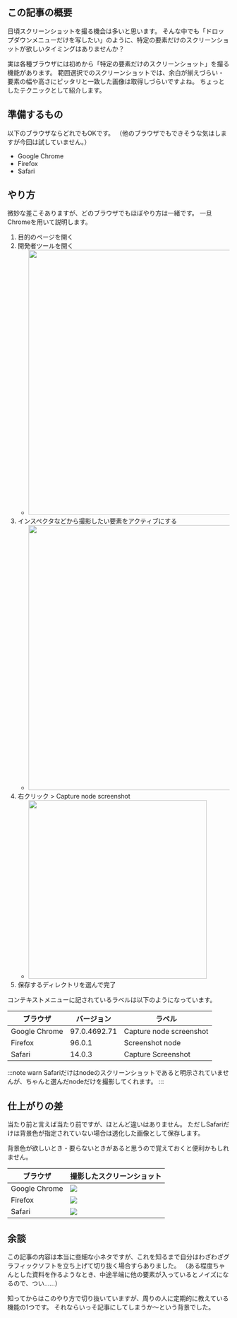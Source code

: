 <!--
title:   特定の要素だけのスクリーンショットが欲しいとき
tags:    Chrome,Safari,firefox,tips,スクリーンショット
id:      8f7d6772021c1f5429a1
private: false
-->
## この記事の概要

日頃スクリーンショットを撮る機会は多いと思います。
そんな中でも「ドロップダウンメニューだけを写したい」のように、特定の要素だけのスクリーンショットが欲しいタイミングはありませんか？

実は各種ブラウザには初めから「特定の要素だけのスクリーンショット」を撮る機能があります。
範囲選択でのスクリーンショットでは、余白が揃えづらい・要素の幅や高さにピッタリと一致した画像は取得しづらいですよね。
ちょっとしたテクニックとして紹介します。

## 準備するもの

以下のブラウザならどれでもOKです。
（他のブラウザでもできそうな気はしますが今回は試していません。）

- Google Chrome
- Firefox
- Safari

## やり方

微妙な差こそありますが、どのブラウザでもほぼやり方は一緒です。
一旦Chromeを用いて説明します。

1. 目的のページを開く
1. 開発者ツールを開く
   - <img src="https://qiita-image-store.s3.ap-northeast-1.amazonaws.com/0/214677/55fd0b29-6754-8ad8-f88a-eaedb65f72a4.png" width="600" alt="">
1. インスペクタなどから撮影したい要素をアクティブにする
   - <img src="https://qiita-image-store.s3.ap-northeast-1.amazonaws.com/0/214677/b846dd2d-820f-88aa-d67b-04f73ad17ea3.png" width="600" alt="">
1. 右クリック > Capture node screenshot
   - <img src="https://qiita-image-store.s3.ap-northeast-1.amazonaws.com/0/214677/3d8bb5df-c434-1186-b5bf-416e58f4493b.png" width="404" alt="">
1. 保存するディレクトリを選んで完了

コンテキストメニューに記されているラベルは以下のようになっています。

| ブラウザ | バージョン | ラベル |
| --- | --- | --- |
| Google Chrome | 97.0.4692.71 | Capture node screenshot |
| Firefox | 96.0.1 | Screenshot node |
| Safari | 14.0.3 | Capture Screenshot |

:::note warn
Safariだけはnodeのスクリーンショットであると明示されていませんが、ちゃんと選んだnodeだけを撮影してくれます。
:::

## 仕上がりの差

当たり前と言えば当たり前ですが、ほとんど違いはありません。
ただしSafariだけは背景色が指定されていない場合は透化した画像として保存します。

背景色が欲しいとき・要らないときがあると思うので覚えておくと便利かもしれません。

| ブラウザ | 撮影したスクリーンショット |
| --- | --- |
| Google Chrome | ![](https://qiita-image-store.s3.ap-northeast-1.amazonaws.com/0/214677/1b4aeac2-d24a-de58-4bdb-ff99d3d155e5.png) |
| Firefox | ![](https://qiita-image-store.s3.ap-northeast-1.amazonaws.com/0/214677/37c4c0bd-6a48-2317-058b-974b57a0372a.png) |
| Safari | ![](https://qiita-image-store.s3.ap-northeast-1.amazonaws.com/0/214677/7eeb9565-6935-ce52-8f38-d58e384cb40d.png) |

## 余談

この記事の内容は本当に些細な小ネタですが、これを知るまで自分はわざわざグラフィックソフトを立ち上げて切り抜く場合すらありました。
（ある程度ちゃんとした資料を作るようなとき、中途半端に他の要素が入っているとノイズになるので、つい……）

知ってからはこのやり方で切り抜いていますが、周りの人に定期的に教えている機能の1つです。
それならいっそ記事にしてしまうか〜という背景でした。